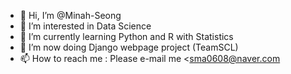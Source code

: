 - 👋 Hi, I’m @Minah-Seong
- 👀 I’m interested in Data Science
- 🌱 I’m currently learning Python and R with Statistics
- 💞️ I’m now doing Django webpage project (TeamSCL)
- 📫 How to reach me : Please e-mail me <sma0608@naver.com

<!---
Minah-Seong/Minah-Seong is a ✨ special ✨ repository because its `README.md` (this file) appears on your GitHub profile.
You can click the Preview link to take a look at your changes.
--->
